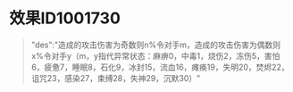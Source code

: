 # 效果ID1001730
> "des":"造成的攻击伤害为奇数则n%令对手m，造成的攻击伤害为偶数则x%令对手y（m，y指代异常状态：麻痹0，中毒1，烧伤2，冻伤5，害怕6，疲惫7，睡眠8，石化9，冰封15，流血16，瘫痪19，失明20，焚烬22，诅咒23，感染27，束缚28，失神29，沉默30）"
